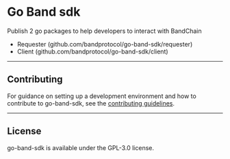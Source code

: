 # Go Band sdk

Publish 2 go packages to help developers to interact with BandChain

- Requester (github.com/bandprotocol/go-band-sdk/requester)
- Client (github.com/bandprotocol/go-band-sdk/client)

---

## Contributing

For guidance on setting up a development environment and how to contribute to go-band-sdk, see the [contributing guidelines](/CONTRIBUTING.md).

---

## License

go-band-sdk is available under the GPL-3.0 license.
